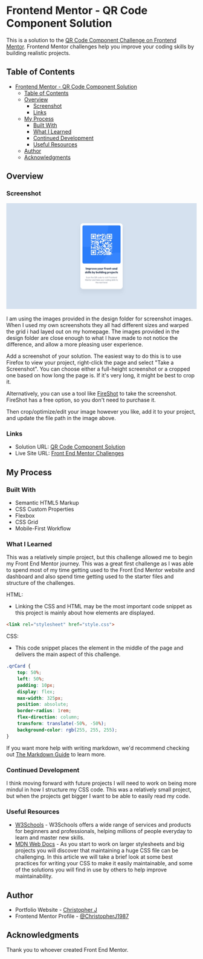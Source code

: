 # Frontend Mentor - QR Code Component Solution

This is a solution to the [QR Code Component Challenge on Frontend Mentor](https://www.frontendmentor.io/challenges/qr-code-component-iux_sIO_H). Frontend Mentor challenges help you improve your coding skills by building realistic projects. 

## Table of Contents

- [Frontend Mentor - QR Code Component Solution](#frontend-mentor---qr-code-component-solution)
  - [Table of Contents](#table-of-contents)
  - [Overview](#overview)
    - [Screenshot](#screenshot)
    - [Links](#links)
  - [My Process](#my-process)
    - [Built With](#built-with)
    - [What I Learned](#what-i-learned)
    - [Continued Development](#continued-development)
    - [Useful Resources](#useful-resources)
  - [Author](#author)
  - [Acknowledgments](#acknowledgments)

## Overview

### Screenshot

![](./design/desktop-design.jpg)

I am using the images provided in the design folder for screenshot images. When I used my own screenshots they all had different sizes and warped the grid i had layed out on my homepage. The images provided in the design folder are close enough to what I have made to not notice the difference, and allow a more pleasing user experience.

Add a screenshot of your solution. The easiest way to do this is to use Firefox to view your project, right-click the page and select "Take a Screenshot". You can choose either a full-height screenshot or a cropped one based on how long the page is. If it's very long, it might be best to crop it.

Alternatively, you can use a tool like [FireShot](https://getfireshot.com/) to take the screenshot. FireShot has a free option, so you don't need to purchase it. 

Then crop/optimize/edit your image however you like, add it to your project, and update the file path in the image above.

### Links

- Solution URL: [QR Code Component Solution](https://transcendent-kitsune-6a71ee.netlify.app/qr%20code%20component/)
- Live Site URL: [Front End Mentor Challenges](https://transcendent-kitsune-6a71ee.netlify.app/)

## My Process

### Built With

- Semantic HTML5 Markup
- CSS Custom Properties
- Flexbox
- CSS Grid
- Mobile-First Workflow

### What I Learned

This was a relatively simple project, but this challenge allowed me to begin my Front End Mentor journey. This was a great first challenge as I was able to spend most of my time getting used to the Front End Mentor website and dashboard and also spend time getting used to the starter files and structure of the challenges.

HTML:
- Linking the CSS and HTML may be the most important code snippet as this project is mainly about how elements are displayed.
```html
<link rel="stylesheet" href="style.css">
```
CSS:
- This code snippet places the element in the middle of the page and delivers the main aspect of this challenge.
```css
.qrCard {
    top: 50%;
    left: 50%;
    padding: 10px;
    display: flex;
    max-width: 325px;
    position: absolute;
    border-radius: 1rem;
    flex-direction: column;
    transform: translate(-50%, -50%);
    background-color: rgb(255, 255, 255);
}
```

If you want more help with writing markdown, we'd recommend checking out [The Markdown Guide](https://www.markdownguide.org/) to learn more.

### Continued Development

I think moving forward with future projects I will need to work on being more mindul in how I structure my CSS code. This was a relatively small project, but when the projects get bigger I want to be able to easily read my code.

### Useful Resources

- [W3Schools](https://www.w3schools.com/) - W3Schools offers a wide range of services and products for beginners and professionals, helping millions of people everyday to learn and master new skills.
- [MDN Web Docs](https://developer.mozilla.org/en-US/docs/Learn/CSS/Building_blocks/Organizing) - As you start to work on larger stylesheets and big projects you will discover that maintaining a huge CSS file can be challenging. In this article we will take a brief look at some best practices for writing your CSS to make it easily maintainable, and some of the solutions you will find in use by others to help improve maintainability.

## Author

- Portfolio Website - [Christopher J](https://clever-sunburst-739be9.netlify.app/)
- Frontend Mentor Profile - [@ChristopherJ1987](https://www.frontendmentor.io/profile/ChristopherJ1987)

## Acknowledgments

Thank you to whoever created Front End Mentor.